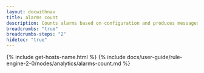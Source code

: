 ```yaml
---
layout: docwithnav
title: alarms count
description: Counts alarms based on configuration and produces messages containing count result.
breadcrumbs: "true"
breadcrumbs-steps: "2"
hidetoc: "true"
---
```


{% include get-hosts-name.html %}
{% include docs/user-guide/rule-engine-2-0/nodes/analytics/alarms-count.md %}
